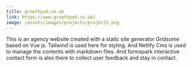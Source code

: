 ```yaml
---
title: growthpad.co.uk
link: https://www.growthpad.co.uk/
image: /assets/images/projects/project2.png
---
```


This is an agency website created with a static site generator Gridsome based on Vue js. Tailwind is used here for styling. And Netlify Cms is used to manage the contents with markdown files. And formspark interactive contact form is also there to collect user feedback and stay in contact.